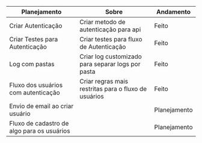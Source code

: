 | Planejamento | Sobre    | Andamento |
|----|---------|-----|
| Criar Autenticação  | Criar metodo de autenticação para api | Feito  | 
| Criar Testes para Autenticação  | Criar testes para fluxo de Autenticação  | Feito  | 
| Log com pastas  | Criar log customizado para separar logs por pasta   | Feito  |
| Fluxo dos usuários com autenticação  | Criar regras mais restritas para o fluxo de usuários   | Feito  |
| Envio de email ao criar usuário  |   | Planejamento  | 
| Fluxo de cadastro de algo para os usuários  |   | Planejamento  |
